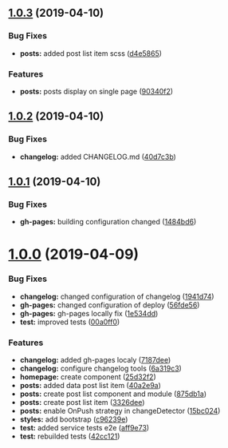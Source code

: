 <a name="1.0.3"></a>
## [1.0.3](https://github.com/zdoonio/social-book/compare/v1.0.2...v1.0.3) (2019-04-10)


### Bug Fixes

* **posts:** added post list item scss ([d4e5865](https://github.com/zdoonio/social-book/commit/d4e5865))


### Features

* **posts:** posts display on single page ([90340f2](https://github.com/zdoonio/social-book/commit/90340f2))



<a name="1.0.2"></a>
## [1.0.2](https://github.com/zdoonio/social-book/compare/v1.0.1...v1.0.2) (2019-04-10)


### Bug Fixes

* **changelog:** added CHANGELOG.md ([40d7c3b](https://github.com/zdoonio/social-book/commit/40d7c3b))



<a name="1.0.1"></a>
## [1.0.1](https://github.com/zdoonio/social-book/compare/v1.0.0...v1.0.1) (2019-04-10)


### Bug Fixes

* **gh-pages:** building configuration changed ([1484bd6](https://github.com/zdoonio/social-book/commit/1484bd6))



<a name="1.0.0"></a>
# [1.0.0](https://github.com/zdoonio/social-book/compare/6a319c3...v1.0.0) (2019-04-09)


### Bug Fixes

* **changelog:** changed configuration of changelog ([1941d74](https://github.com/zdoonio/social-book/commit/1941d74))
* **gh-pages:** changed configuration of deploy ([56fde56](https://github.com/zdoonio/social-book/commit/56fde56))
* **gh-pages:** gh-pages locally fix ([1e534dd](https://github.com/zdoonio/social-book/commit/1e534dd))
* **test:** improved tests ([00a0ff0](https://github.com/zdoonio/social-book/commit/00a0ff0))


### Features

* **changelog:** added gh-pages localy ([7187dee](https://github.com/zdoonio/social-book/commit/7187dee))
* **changelog:** configure changelog tools ([6a319c3](https://github.com/zdoonio/social-book/commit/6a319c3))
* **homepage:** create component ([25d32f2](https://github.com/zdoonio/social-book/commit/25d32f2))
* **posts:** added data post list item ([40a2e9a](https://github.com/zdoonio/social-book/commit/40a2e9a))
* **posts:** create post list component and module ([875db1a](https://github.com/zdoonio/social-book/commit/875db1a))
* **posts:** create post list item ([3326dee](https://github.com/zdoonio/social-book/commit/3326dee))
* **posts:** enable OnPush strategy in changeDetector ([15bc024](https://github.com/zdoonio/social-book/commit/15bc024))
* **styles:** add bootstrap ([c96239e](https://github.com/zdoonio/social-book/commit/c96239e))
* **test:** added service tests e2e ([aff9e73](https://github.com/zdoonio/social-book/commit/aff9e73))
* **test:** rebuilded tests ([42cc121](https://github.com/zdoonio/social-book/commit/42cc121))



